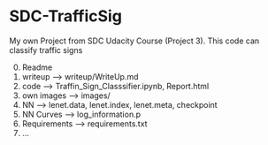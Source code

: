 # SDC-TrafficSig

My own Project from SDC Udacity Course (Project 3). This code can classify traffic signs

0. Readme
1. writeup --> writeup/WriteUp.md
2. code --> Traffin_Sign_Classsifier.ipynb, Report.html
3. own images --> images/
4. NN --> lenet.data, lenet.index, lenet.meta, checkpoint
5. NN Curves --> log_information.p
6. Requirements --> requirements.txt
7. ...
